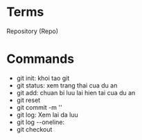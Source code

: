 # Terms

Repository (Repo)

# Commands

- git init: khoi tao git
- git status: xem trang thai cua du an
- git add: chuan bi luu lai hien tai cua du an
- git reset
- git commit -m ''
- git log: Xem lai da luu
- git log --oneline:
- git checkout
